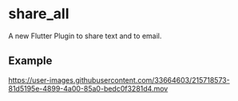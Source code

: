 # share_all

A new Flutter Plugin to share text and to email.

## Example 



https://user-images.githubusercontent.com/33664603/215718573-81d5195e-4899-4a00-85a0-bedc0f3281d4.mov

